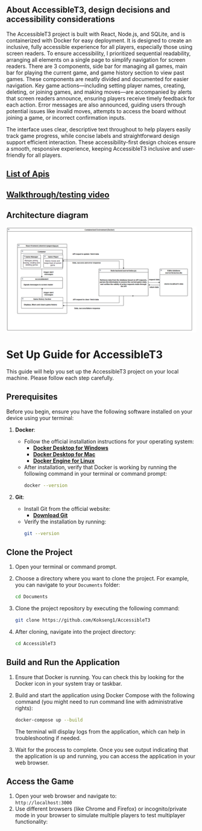 ## About AccessibleT3, design decisions and accessibility considerations

The AccessibleT3 project is built with React, Node.js, and SQLite, and is containerized with Docker for easy deployment. It is designed to create an inclusive, fully accessible experience for all players, especially those using screen readers. To ensure accessibility, I prioritized sequential readability, arranging all elements on a single page to simplify navigation for screen readers. There are 3 components, side bar for managing all games, main bar for playing the current game, and game history section to view past games. These components are neatly divided and documented for easier navigation. Key game actions—including setting player names, creating, deleting, or joining games, and making moves—are accompanied by alerts that screen readers announce, ensuring players receive timely feedback for each action. Error messages are also announced, guiding users through potential issues like invalid moves, attempts to access the board without joining a game, or incorrect confirmation inputs.

The interface uses clear, descriptive text throughout to help players easily track game progress, while concise labels and straightforward design support efficient interaction. These accessibility-first design choices ensure a smooth, responsive experience, keeping AccessibleT3 inclusive and user-friendly for all players.

## [List of Apis](https://www.postman.com/cryosat-saganist-18028673/fc263974-3b6b-455a-b86c-1c780628d8a2/request/jcsqgny/clearing-all-ended-game-history)

## [Walkthrough/testing video](https://drive.google.com/file/d/1IaAzo_Ez4bzg_10e7B22PURuYu8fTAuw/view?usp=sharing)

## Architecture diagram

![Architecture Diagram](./images/ArchitectureDiagram.png)

# Set Up Guide for AccessibleT3

This guide will help you set up the AccessibleT3 project on your local machine. Please follow each step carefully.

## Prerequisites

Before you begin, ensure you have the following software installed on your device using your terminal:

1. **Docker**:

   - Follow the official installation instructions for your operating system:
     - **[Docker Desktop for Windows](https://docs.docker.com/desktop/install/windows-install/)**
     - **[Docker Desktop for Mac](https://docs.docker.com/desktop/install/mac-install/)**
     - **[Docker Engine for Linux](https://docs.docker.com/engine/install/)**
   - After installation, verify that Docker is working by running the following command in your terminal or command prompt:
     ```bash
     docker --version
     ```

2. **Git**:
   - Install Git from the official website:
     - **[Download Git](https://git-scm.com/downloads)**
   - Verify the installation by running:
     ```bash
     git --version
     ```

## Clone the Project

1. Open your terminal or command prompt.

2. Choose a directory where you want to clone the project. For example, you can navigate to your `Documents` folder:

   ```bash
   cd Documents
   ```

3. Clone the project repository by executing the following command:

   ```bash
   git clone https://github.com/Kokseng1/AccessibleT3
   ```

4. After cloning, navigate into the project directory:
   ```bash
   cd AccessibleT3
   ```

## Build and Run the Application

1. Ensure that Docker is running. You can check this by looking for the Docker icon in your system tray or taskbar.

2. Build and start the application using Docker Compose with the following command (you might need to run command line with administrative rights):

   ```bash
   docker-compose up --build
   ```

   The terminal will display logs from the application, which can help in troubleshooting if needed.

3. Wait for the process to complete. Once you see output indicating that the application is up and running, you can access the application in your web browser.

## Access the Game

1. Open your web browser and navigate to:
   </br> `http://localhost:3000`
2. Use different browsers (like Chrome and Firefox) or incognito/private mode in your browser to simulate multiple players to test multiplayer functionality:
